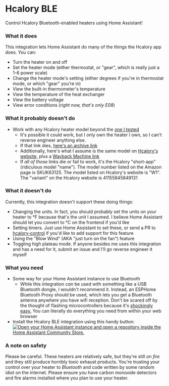 # Hcalory BLE
Control Hcalory Bluetooth-enabled heaters using Home Assistant!

### What it does
This integration lets Home Assistant do many of the things the Hcalory app does. You can:
* Turn the heater on and off
* Set the heater mode (either thermostat, or "gear", which is really just a 1-6 power scale)
* Change the heater mode's setting (either degrees if you're in thermostat mode, or which "gear" you're in)
* View the built-in thermometer's temperature
* View the temperature of the heat exchanger
* View the battery voltage
* View error conditions (*right now, that's only E08*)

### What it probably doesn't do
* Work with any Hcalory heater model beyond the [one I tested](https://www.amazon.com/gp/product/B0D4529QY2)
    * It's possible it could work, but I only own the heater I own, so I can't reverse engineer anything else.
    * If that link dies, [here's an archive link](https://web.archive.org/web/20241125231404/https://www.amazon.com/gp/product/B0D4529QY2)
    * Additionally, here's what I assume is the same model on [Hcalory's website](https://hcalory.com/collections/diesel-heater/products/w1-diesel-heater-handy-se-8kw-12v-all-in-one-bluetooth?variant=41155845849131), plus a [Wayback Machine link](https://web.archive.org/web/20241125231708/https://hcalory.com/collections/diesel-heater/products/w1-diesel-heater-handy-se-8kw-12v-all-in-one-bluetooth?variant=41155845849131)
    * If _all of those_ links die or fail to work, it's the Hcalory "short-app" (ridiculous model "name"). The model number listed on the Amazon page is SKUK63125. The model listed on Hcalory's website is "W1". The "variant" on the Hcalory website is 41155845849131

### What it doesn't do
Currently, this integration doesn't support these doing things:
* Changing the units. In fact, you should probably set the units on your heater to °F because that's the unit I assumed. I believe Home Assistant should let you convert to °C on the frontend if you'd like
* Setting timers. Just use Home Assistant to set these, or send a PR to [hcalory-control](https://github.com/evanfoster/hcalory-control/) if you'd like to add support for this feature
* Using the "Blow Wind" (AKA "just turn on the fan") feature
* Toggling high plateau mode. If anyone besides me uses this integration and has a need for it, submit an issue and I'll go reverse engineer it myself

### What you need
* Some way for your Home Assistant instance to use Bluetooth
    * While this integration _can_ be used with something like a USB Bluetooth dongle, I wouldn't recommend it. Instead, an ESPHome Bluetooth Proxy should be used, which lets you get a Bluetooth antenna anywhere you have wifi reception. Don't be scared off by the thought of flashing microcontrollers because it's [shockingly easy.](https://esphome.io/projects/index.html) You can literally do everything you need from within your web browser
* Install the Hcalory BLE integration using this handy button: [![Open your Home Assistant instance and open a repository inside the Home Assistant Community Store.](https://my.home-assistant.io/badges/hacs_repository.svg)](https://my.home-assistant.io/redirect/hacs_repository/?owner=evanfoster&repository=&category=Integration)

### A note on safety
Please be careful. These heaters are relatively safe, but they're still _on fire_ and they still produce horribly toxic exhaust products. You're trusting your control over your heater to _Bluetooth_ and code written by some random idiot on the internet. Please ensure you have carbon monoxide detectors and fire alarms installed where you plan to use your heater.
